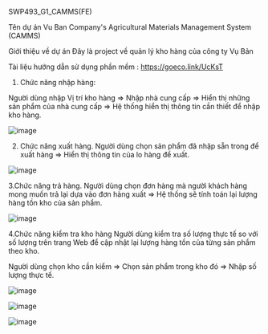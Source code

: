 SWP493_G1_CAMMS(FE)



Tên dự án
Vu Ban Company's Agricultural Materials Management System (CAMMS)



Giới thiệu về dự án
Đây là project về quản lý kho hàng của công ty Vụ Bản

Tài liệu hướng dẫn sử dụng phần mềm : https://goeco.link/UcKsT

1. Chức năng nhập hàng:

Người dùng nhập Vị trí kho hàng  => Nhập nhà cung cấp => Hiển thị những sản phẩm của nhà cung cấp => Hệ thống hiển thị thông tin cần thiết để nhập kho hàng.

![image](https://user-images.githubusercontent.com/55180624/223726065-75b34173-f4ca-44ce-aa5a-7f776136e8ce.png)

2. Chức năng xuất hàng.
Người dùng chọn sản phẩm đã nhập sẵn trong để xuất hàng => Hiển thị thông tin của lo hàng để xuất.

![image](https://user-images.githubusercontent.com/55180624/223726726-d2df3f0d-439d-4304-9517-5cd65d94352b.png)

3.Chức năng trả hàng.
Người dùng chọn đơn hàng mà người khách hàng mong muốn trả lại dựa vào đơn hàng xuất => Hệ thống sẽ tính toán lại lượng hàng tồn kho của sản phẩm.

![image](https://user-images.githubusercontent.com/55180624/223727028-ec515660-3525-489a-a7d5-de9b040b502a.png)

4.Chức năng kiểm tra kho hàng
Người dùng kiểm tra số lượng thực tế so với số lượng trên trang Web để cập nhật lại lượng hàng tồn của từng sản phẩm theo kho.

Người dùng chọn kho cần kiểm => Chọn sản phẩm trong kho đó => Nhập số lượng thực tế.

![image](https://user-images.githubusercontent.com/55180624/223728035-d93ba1ed-e1d2-497a-8ee1-8a1b953acf9b.png)

![image](https://user-images.githubusercontent.com/55180624/223728086-4bfe5ace-c9ae-4fd9-bff7-df7b2574b1dc.png)

![image](https://user-images.githubusercontent.com/55180624/223728108-32c527cd-9d7b-412f-bb44-5aa45fe04047.png)

